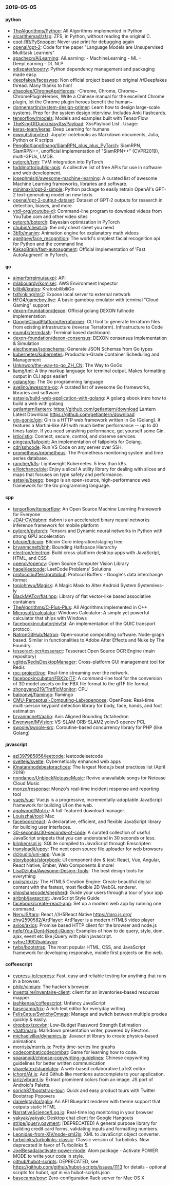 ### 2019-05-05

#### python
* [TheAlgorithms/Python](https://github.com/TheAlgorithms/Python): All Algorithms implemented in Python
* [alcarithemad/zfsp](https://github.com/alcarithemad/zfsp): ZFS, in Python, without reading the original C.
* [cool-RR/PySnooper](https://github.com/cool-RR/PySnooper): Never use print for debugging again
* [openai/gpt-2](https://github.com/openai/gpt-2): Code for the paper "Language Models are Unsupervised Multitask Learners"
* [apachecn/AiLearning](https://github.com/apachecn/AiLearning): AiLearning:  - MachineLearning - ML - DeepLearning - DL NLP
* [sdispater/poetry](https://github.com/sdispater/poetry): Python dependency management and packaging made easy.
* [deepfakes/faceswap](https://github.com/deepfakes/faceswap): Non official project based on original /r/Deepfakes thread. Many thanks to him!
* [zhaoolee/ChromeAppHeroes](https://github.com/zhaoolee/ChromeAppHeroes): -Chrome, Chrome, Chrome~ ChromePluginHeroes, Write a Chinese manual for the excellent Chrome plugin, let the Chrome plugin heroes benefit the human~
* [donnemartin/system-design-primer](https://github.com/donnemartin/system-design-primer): Learn how to design large-scale systems. Prep for the system design interview. Includes Anki flashcards.
* [tensorflow/models](https://github.com/tensorflow/models): Models and examples built with TensorFlow
* [TheKingOfDuck/easyXssPayload](https://github.com/TheKingOfDuck/easyXssPayload): XssPayload List . Usage:
* [keras-team/keras](https://github.com/keras-team/keras): Deep Learning for humans
* [mwouts/jupytext](https://github.com/mwouts/jupytext): Jupyter notebooks as Markdown documents, Julia, Python or R scripts
* [PengBoXiangShang/SiamRPN_plus_plus_PyTorch](https://github.com/PengBoXiangShang/SiamRPN_plus_plus_PyTorch): SiamRPN, SiamRPN++, unofficial implementation of "SiamRPN++" (CVPR2019), multi-GPUs, LMDB.
* [pytorch/tvm](https://github.com/pytorch/tvm): TVM integration into PyTorch
* [toddmotto/public-apis](https://github.com/toddmotto/public-apis): A collective list of free APIs for use in software and web development.
* [josephmisiti/awesome-machine-learning](https://github.com/josephmisiti/awesome-machine-learning): A curated list of awesome Machine Learning frameworks, libraries and software.
* [minimaxir/gpt-2-simple](https://github.com/minimaxir/gpt-2-simple): Python package to easily retrain OpenAI's GPT-2 text-generating model on new texts
* [openai/gpt-2-output-dataset](https://github.com/openai/gpt-2-output-dataset): Dataset of GPT-2 outputs for research in detection, biases, and more
* [ytdl-org/youtube-dl](https://github.com/ytdl-org/youtube-dl): Command-line program to download videos from YouTube.com and other video sites
* [pytorch/botorch](https://github.com/pytorch/botorch): Bayesian optimization in PyTorch
* [chubin/cheat.sh](https://github.com/chubin/cheat.sh): the only cheat sheet you need
* [3b1b/manim](https://github.com/3b1b/manim): Animation engine for explanatory math videos
* [ageitgey/face_recognition](https://github.com/ageitgey/face_recognition): The world's simplest facial recognition api for Python and the command line
* [KakaoBrain/fast-autoaugment](https://github.com/KakaoBrain/fast-autoaugment): Official Implementation of 'Fast AutoAugment' in PyTorch.

#### go
* [aimerforreimu/auxpi](https://github.com/aimerforreimu/auxpi):   API 
* [mlabouardy/komiser](https://github.com/mlabouardy/komiser): AWS Environment Inspector 
* [bilibili/kratos](https://github.com/bilibili/kratos): KratosbilibiliGo
* [txthinking/mr2](https://github.com/txthinking/mr2): Expose local server to external network
* [HFO4/gameboy.live](https://github.com/HFO4/gameboy.live):  A basic gameboy emulator with terminal "Cloud Gaming" support
* [dexon-foundation/dexon](https://github.com/dexon-foundation/dexon): Official golang DEXON fullnode implementation
* [GoogleCloudPlatform/terraformer](https://github.com/GoogleCloudPlatform/terraformer): CLI tool to generate terraform files from existing infrastructure (reverse Terraform). Infrastructure to Code
* [mum4k/termdash](https://github.com/mum4k/termdash): Terminal based dashboard.
* [dexon-foundation/dexon-consensus](https://github.com/dexon-foundation/dexon-consensus): DEXON consensus Implementation & Simulation
* [alecthomas/jsonschema](https://github.com/alecthomas/jsonschema): Generate JSON Schemas from Go types
* [kubernetes/kubernetes](https://github.com/kubernetes/kubernetes): Production-Grade Container Scheduling and Management
* [Unknwon/the-way-to-go_ZH_CN](https://github.com/Unknwon/the-way-to-go_ZH_CN): The Way to GoGo 
* [liamg/tml](https://github.com/liamg/tml):  A tiny markup language for terminal output. Makes formatting output in CLI apps easier!
* [golang/go](https://github.com/golang/go): The Go programming language
* [avelino/awesome-go](https://github.com/avelino/awesome-go): A curated list of awesome Go frameworks, libraries and software
* [astaxie/build-web-application-with-golang](https://github.com/astaxie/build-web-application-with-golang): A golang ebook intro how to build a web with golang
* [getlantern/lantern](https://github.com/getlantern/lantern):  https://github.com/getlantern/download  Lantern Latest Download https://github.com/getlantern/download 
* [gin-gonic/gin](https://github.com/gin-gonic/gin): Gin is a HTTP web framework written in Go (Golang). It features a Martini-like API with much better performance -- up to 40 times faster. If you need smashing performance, get yourself some Gin.
* [istio/istio](https://github.com/istio/istio): Connect, secure, control, and observe services.
* [pingcap/failpoint](https://github.com/pingcap/failpoint): An implementation of failpoints for Golang.
* [cdr/sshcode](https://github.com/cdr/sshcode): Run VS Code on any server over SSH.
* [prometheus/prometheus](https://github.com/prometheus/prometheus): The Prometheus monitoring system and time series database.
* [rancher/k3s](https://github.com/rancher/k3s): Lightweight Kubernetes. 5 less than k8s.
* [elliotchance/pie](https://github.com/elliotchance/pie):  Enjoy a slice! A utility library for dealing with slices and maps that focuses on type safety and performance.
* [astaxie/beego](https://github.com/astaxie/beego): beego is an open-source, high-performance web framework for the Go programming language.

#### cpp
* [tensorflow/tensorflow](https://github.com/tensorflow/tensorflow): An Open Source Machine Learning Framework for Everyone
* [JDAI-CV/dabnn](https://github.com/JDAI-CV/dabnn): dabnn is an accelerated binary neural networks inference framework for mobile platform
* [pytorch/pytorch](https://github.com/pytorch/pytorch): Tensors and Dynamic neural networks in Python with strong GPU acceleration
* [bitcoin/bitcoin](https://github.com/bitcoin/bitcoin): Bitcoin Core integration/staging tree
* [bryanmcnett/bhh](https://github.com/bryanmcnett/bhh): Bounding Halfspace Hierarchy
* [electron/electron](https://github.com/electron/electron): Build cross-platform desktop apps with JavaScript, HTML, and CSS
* [opencv/opencv](https://github.com/opencv/opencv): Open Source Computer Vision Library
* [haoel/leetcode](https://github.com/haoel/leetcode): LeetCode Problems' Solutions
* [protocolbuffers/protobuf](https://github.com/protocolbuffers/protobuf): Protocol Buffers - Google's data interchange format
* [topjohnwu/Magisk](https://github.com/topjohnwu/Magisk): A Magic Mask to Alter Android System Systemless-ly
* [BlackMATov/flat.hpp](https://github.com/BlackMATov/flat.hpp): Library of flat vector-like based associative containers
* [TheAlgorithms/C-Plus-Plus](https://github.com/TheAlgorithms/C-Plus-Plus): All Algorithms implemented in C++
* [Microsoft/calculator](https://github.com/Microsoft/calculator): Windows Calculator: A simple yet powerful calculator that ships with Windows
* [facebookincubator/mvfst](https://github.com/facebookincubator/mvfst): An implementation of the QUIC transport protocol.
* [NatronGitHub/Natron](https://github.com/NatronGitHub/Natron): Open-source compositing software. Node-graph based. Similar in functionalities to Adobe After Effects and Nuke by The Foundry.
* [tesseract-ocr/tesseract](https://github.com/tesseract-ocr/tesseract): Tesseract Open Source OCR Engine (main repository)
* [uglide/RedisDesktopManager](https://github.com/uglide/RedisDesktopManager):  Cross-platform GUI management tool for Redis
* [roc-project/roc](https://github.com/roc-project/roc): Real-time streaming over the network.
* [facebookincubator/FBX2glTF](https://github.com/facebookincubator/FBX2glTF): A command-line tool for the conversion of 3D model assets on the FBX file format to the glTF file format.
* [zhongyang219/TrafficMonitor](https://github.com/zhongyang219/TrafficMonitor): CPU
* [baloonwj/flamingo](https://github.com/baloonwj/flamingo): flamingo 
* [CMU-Perceptual-Computing-Lab/openpose](https://github.com/CMU-Perceptual-Computing-Lab/openpose): OpenPose: Real-time multi-person keypoint detection library for body, face, hands, and foot estimation
* [bryanmcnett/aabo](https://github.com/bryanmcnett/aabo): Axis Aligned Bounding Octahedron
* [Ewenwan/MVision](https://github.com/Ewenwan/MVision):   VS-SLAM ORB-SLAM2  yolov3  opencv PCL  
* [swoole/swoole-src](https://github.com/swoole/swoole-src):  Coroutine-based concurrency library for PHP (like Golang)

#### javascript
* [azl397985856/leetcode](https://github.com/azl397985856/leetcode): leetcodeleetcode
* [sveltejs/svelte](https://github.com/sveltejs/svelte): Cybernetically enhanced web apps
* [i0natan/nodebestpractices](https://github.com/i0natan/nodebestpractices):  The largest Node.js best practices list (April 2019)
* [nondanee/UnblockNeteaseMusic](https://github.com/nondanee/UnblockNeteaseMusic): Revive unavailable songs for Netease Cloud Music
* [monzo/response](https://github.com/monzo/response): Monzo's real-time incident response and reporting tool 
* [vuejs/vue](https://github.com/vuejs/vue):  Vue.js is a progressive, incrementally-adoptable JavaScript framework for building UI on the web.
* [agalwood/Motrix](https://github.com/agalwood/Motrix): A full-featured download manager.
* [Louiszhai/tool](https://github.com/Louiszhai/tool): Mac
* [facebook/react](https://github.com/facebook/react): A declarative, efficient, and flexible JavaScript library for building user interfaces.
* [30-seconds/30-seconds-of-code](https://github.com/30-seconds/30-seconds-of-code): A curated collection of useful JavaScript snippets that you can understand in 30 seconds or less.
* [kripken/sql.js](https://github.com/kripken/sql.js): SQLite compiled to JavaScript through Emscripten
* [transloadit/uppy](https://github.com/transloadit/uppy): The next open source file uploader for web browsers 
* [dcloudio/uni-app](https://github.com/dcloudio/uni-app):  Vue.js 
* [storybooks/storybook](https://github.com/storybooks/storybook): UI component dev & test: React, Vue, Angular, React Native, Ember, Web Components & more!
* [LisaDziuba/Awesome-Design-Tools](https://github.com/LisaDziuba/Awesome-Design-Tools): The best design tools for everything 
* [pixijs/pixi.js](https://github.com/pixijs/pixi.js): The HTML5 Creation Engine: Create beautiful digital content with the fastest, most flexible 2D WebGL renderer.
* [shipshapecode/shepherd](https://github.com/shipshapecode/shepherd): Guide your users through a tour of your app
* [airbnb/javascript](https://github.com/airbnb/javascript): JavaScript Style Guide
* [facebook/create-react-app](https://github.com/facebook/create-react-app): Set up a modern web app by running one command.
* [NervJS/taro](https://github.com/NervJS/taro):  React ///H5React Native  https://taro.js.org/
* [zhw2590582/ArtPlayer](https://github.com/zhw2590582/ArtPlayer):  ArtPlayer is a modern HTML5 video player
* [axios/axios](https://github.com/axios/axios): Promise based HTTP client for the browser and node.js
* [nefe/You-Dont-Need-jQuery](https://github.com/nefe/You-Dont-Need-jQuery): Examples of how to do query, style, dom, ajax, event etc like jQuery with plain javascript.
* [syhyz1990/baiduyun](https://github.com/syhyz1990/baiduyun):  
* [twbs/bootstrap](https://github.com/twbs/bootstrap): The most popular HTML, CSS, and JavaScript framework for developing responsive, mobile first projects on the web.

#### coffeescript
* [cypress-io/cypress](https://github.com/cypress-io/cypress): Fast, easy and reliable testing for anything that runs in a browser.
* [philc/vimium](https://github.com/philc/vimium): The hacker's browser.
* [inventaire/inventaire-client](https://github.com/inventaire/inventaire-client): client for an inventories-based resources mapper 
* [jashkenas/coffeescript](https://github.com/jashkenas/coffeescript): Unfancy JavaScript
* [basecamp/trix](https://github.com/basecamp/trix): A rich text editor for everyday writing
* [FelisCatus/SwitchyOmega](https://github.com/FelisCatus/SwitchyOmega): Manage and switch between multiple proxies quickly & easily.
* [dropbox/zxcvbn](https://github.com/dropbox/zxcvbn): Low-Budget Password Strength Estimation
* [yhatt/marp](https://github.com/yhatt/marp): Markdown presentation writer, powered by Electron.
* [michaelvillar/dynamics.js](https://github.com/michaelvillar/dynamics.js): Javascript library to create physics-based animations
* [morrisjs/morris.js](https://github.com/morrisjs/morris.js): Pretty time-series line graphs
* [codecombat/codecombat](https://github.com/codecombat/codecombat): Game for learning how to code.
* [sparanoid/chinese-copywriting-guidelines](https://github.com/sparanoid/chinese-copywriting-guidelines): Chinese copywriting guidelines for better written communication
* [sharelatex/sharelatex](https://github.com/sharelatex/sharelatex): A web-based collaborative LaTeX editor
* [ichord/At.js](https://github.com/ichord/At.js): Add Github like mentions autocomplete to your application.
* [jariz/vibrant.js](https://github.com/jariz/vibrant.js): Extract prominent colors from an image. JS port of Android's Palette.
* [sorich87/bootstrap-tour](https://github.com/sorich87/bootstrap-tour): Quick and easy product tours with Twitter Bootstrap Popovers
* [danielgtaylor/aglio](https://github.com/danielgtaylor/aglio): An API Blueprint renderer with theme support that outputs static HTML
* [NarrativeScience/Log.io](https://github.com/NarrativeScience/Log.io): Real-time log monitoring in your browser
* [yakyak/yakyak](https://github.com/yakyak/yakyak): Desktop chat client for Google Hangouts
* [stripe/jquery.payment](https://github.com/stripe/jquery.payment): [DEPRECATED] A general purpose library for building credit card forms, validating inputs and formatting numbers.
* [Leonidas-from-XIV/node-xml2js](https://github.com/Leonidas-from-XIV/node-xml2js): XML to JavaScript object converter.
* [turbolinks/turbolinks-classic](https://github.com/turbolinks/turbolinks-classic): Classic version of Turbolinks. Now deprecated in favor of Turbolinks 5.
* [JoelBesada/activate-power-mode](https://github.com/JoelBesada/activate-power-mode): Atom package - Activate POWER MODE to write your code in style.
* [github/hubot-scripts](https://github.com/github/hubot-scripts): DEPRECATED, see https://github.com/github/hubot-scripts/issues/1113 for details - optional scripts for hubot, opt in via hubot-scripts.json
* [basecamp/pow](https://github.com/basecamp/pow): Zero-configuration Rack server for Mac OS X
